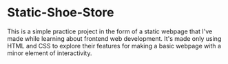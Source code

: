 # Static-Shoe-Store

This is a simple practice project in the form of a static webpage that I've made while learning about frontend web development. It's made only using HTML and CSS to explore their features for making a basic webpage with a minor element of interactivity.
